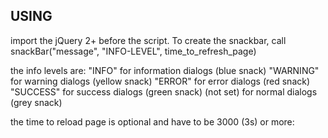 <h2>USING</h2>
import the jQuery 2+ before the script.
To create the snackbar, call snackBar("message", "INFO-LEVEL", time_to_refresh_page)

the info levels are:
"INFO" for information dialogs (blue snack)
"WARNING" for warning dialogs (yellow snack)
"ERROR" for error dialogs (red snack)
"SUCCESS" for success dialogs (green snack)
(not set) for normal dialogs (grey snack)

the time to reload page is optional and have to be 3000 (3s) or more: